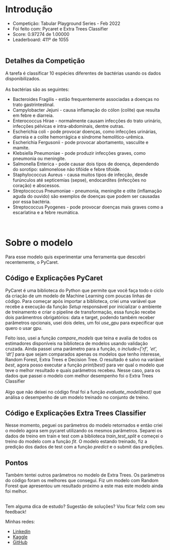 <h1> Introdução </h1>

<p>
<ul text="blue">
  <li text="blue">
  Competição: Tabular Playground Series - Feb 2022
  </li>
  <li>
  Foi feito com: Pycaret e Extra Trees Classifier
  </li>
  <li>
  Score: 0.97274 de 1.00000
  </li>
  <li>
  Leaderboard: 411º de 1055
  </li>
  </br>
</ul>
</p>

<h2> Detalhes da Competição </h2>
<p>
  A tarefa é classificar 10 espécies diferentes de bactérias usando os dados disponibilizados.</br>
  </br>
  As bactérias são as seguintes:</br>
  <ul>
    <li>Bacteroides Fragilis - estão frequentemente associadas a doenças no trato gastrintestinal.</li>
    <li>Campylobacter Jejuni - causa inflamação do cólon (colite) que resulta em febre e diarreia.</li>
    <li>Enterococcus Hirae - normalmente causam infecções do trato urinário, infecções pélvicas e intra-abdominais, dentre outras.</li>
    <li>Escherichia coli - pode provocar doenças, como infecções urinárias, diarreia e a colite hemorrágica e síndrome hemolítico-urêmica.</li>
    <li>Escherichia Fergusonii - pode provocar abortamento, vasculite e mamite.</li>
    <li>Klebsiella Pneumoniae - pode produzir infecções graves, como pneumonia ou meningite.</li>
    <li>Salmonella Enterica - pode causar dois tipos de doença, dependendo do sorotipo: salmonelose não tifóide e febre tifoide.</li>
    <li>Staphylococcus Aureus - causa muitos tipos de infecção, desde furúnculos até septicemias (sepse), endocardites (infecções no coração) e abscessos.</li>
    <li>Streptococcus Pneumoniae - pneumonia, meningite e otite (inflamação aguda do ouvido) são exemplos de doenças que podem ser causadas por essa bactéria.</li>
    <li>Streptococcus Pyogenes - pode provocar doenças mais graves como a escarlatina e a febre reumática.</li>
  </ul>
  </br>
</p>
<h1> Sobre o modelo </h1>
<p>Para esse modelo quis experimentar uma ferramenta que descobri recentemente, o PyCaret.
<h2> Código e Explicações PyCaret</h2>
<p>
PyCaret é uma biblioteca do Python que permite que você faça todo o ciclo da criação de um modelo de Machine Learning com poucas linhas de código.
Para começar após importar a biblioteca, criei uma variável que recebe a execução da função <i>Setup</i> responsável por inicializar o ambiente de
treinamento e criar o pipeline de transformação, essa função recebe dois parâmentros obrigatórios: data e target, podendo também receber parâmetros opcionais,
usei dois deles, um foi <i>use_gpu</i> para expecificar que quero o usar gpu.
</p>
<p>
Feito isso, usei a função <i>compare_models</i> que teina e avalia de todos os estimadores disponíveis na biblioteca de modelos usando validação cruzada.
Ainda passei uma parãmetro para a função, o <i>include=['rf', 'et', 'dt']</i> para que sejam comparados apenas os modelos que tenho interesse,
Random Forest, Extra Trees e Decision Tree. O resultado é salvo na variável <i>best</i>, agora posso executar a função <i>print(best)</i> para ver qual
o modelo que teve o melhor resultado e quais parâmetros recebeu. Nesse caso, para os dados que passei o modelo com melhor desempenho foi o Extra Trees Classifier </br>
</br>
Algo que não deixei no código final foi a função <i>evaluate_model(best)</i> que análisa o desempenho de um modelo treinado no conjunto de treino.
</p>

<h2> Código e Explicações Extra Trees Classifier</h2>
<p>
Nesse momento, peguei os parâmetros do modelo retornados e então criei o modelo agora sem pycaret utilizando os mesmos parâmetros. Separei os dados de
treino em train e test com a biblioteca <i>train_test_split</i> e começei o treino do modelo com a função <i>fit</i>. O modelo estando treinado, fiz a predição dos dados de test
com a função <i>predict</i> e o submit das predições.
</p>
<h2>Pontos</h2>
<p>
Também tentei outros parâmetros no modelo de Extra Trees. Os parâmetros do código foram os melhores que consegui.
Fiz um modelo com Random Forest que apresentou um resultado próximo a este mas este modelo ainda foi melhor.
</br>
</br>
<p>
Tem alguma dica de estudo?
Sugestão de soluções?
Vou ficar feliz com seu feedback!

Minhas redes:
<ul>
  <li>
  <a href="https://www.linkedin.com/in/paulomarquesrs1/">Linkedin</a>
  </li>
  <li>
  <a href="https://www.kaggle.com/paulomarquies">Kaggle</a>
  </li>
  <li>
  <a href="https://github.com/PauloMarquesrs">GitHub</a>
  </li>
</ul>
</p>
